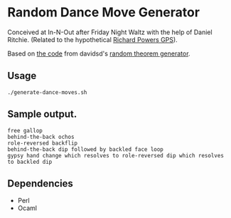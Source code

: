 # Random Dance Move Generator

Conceived at In-N-Out after Friday Night Waltz with the help of Daniel Ritchie.
(Related to the hypothetical [Richard Powers GPS](https://docs.google.com/document/d/1EGQ16-rA9Zaw5sBvqgyP76VswnWhHa9bOyOeXM-3Ua0/edit)).

Based on [the code](http://davidsd.org/2009/01/the-real-theorem-generator-a-context-free-grammar/) from davidsd's [random theorem generator](http://davidsd.org/theorem/).

## Usage

    ./generate-dance-moves.sh

## Sample output.

    free gallop 
    behind-the-back ochos 
    role-reversed backflip 
    behind-the-back dip followed by backled face loop 
    gypsy hand change which resolves to role-reversed dip which resolves to backled dip 

## Dependencies

- Perl
- Ocaml

